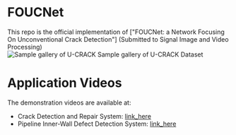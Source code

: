 # FOUCNet
This repo is the official implementation of ["FOUCNet: a Network Focusing On Unconventional Crack Detection"] (Submitted to Signal Image and Video Processing)  
![Sample gallery of U-CRACK](https://github.com/U-CRACK/FOUCNet/blob/main/Sample%20gallery%20of%20U-CRACK.bmp)
Sample gallery of U-CRACK Dataset

# Application Videos
The demonstration videos are available at:  
- Crack Detection and Repair System: [link_here](https://drive.google.com/file/d/1B9J8Zbr8Ya6IJB8pw8HINJvF0gBKbP06/view?usp=sharing)  
- Pipeline Inner-Wall Defect Detection System: [link_here](https://drive.google.com/file/d/1E1rOYx7bvYpd38S4BSYWCSzdBF64hNrN/view?usp=sharing)
